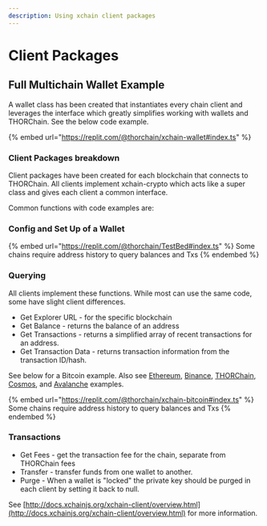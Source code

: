 ```yaml
---
description: Using xchain client packages
---
```


# Client Packages

## Full Multichain Wallet Example

A wallet class has been created that instantiates every chain client and leverages the interface which greatly simplifies working with wallets and THORChain. See the below code example.

{% embed url="https://replit.com/@thorchain/xchain-wallet#index.ts" %}

### Client Packages breakdown

Client packages have been created for each blockchain that connects to THORChain. All clients implement xchain-crypto which acts like a super class and gives each client a common interface.

Common functions with code examples are:

### **Config and Set Up of a Wallet**

{% embed url="https://replit.com/@thorchain/TestBed#index.ts" %}
Some chains require address history to query balances and Txs
{% endembed %}

### **Querying**

All clients implement these functions. While most can use the same code, some have slight client differences.

- Get Explorer URL - for the specific blockchain
- Get Balance - returns the balance of an address
- Get Transactions - returns a simplified array of recent transactions for an address.
- Get Transaction Data - returns transaction information from the transaction ID/hash.

See below for a Bitcoin example. Also see [Ethereum](https://replit.com/@thorchain/xchain-ethereum#index.ts), [Binance](https://replit.com/@thorchain/xchain-binance#index.ts), [THORChain](https://replit.com/@thorchain/xchain-thorchain), [Cosmos](https://replit.com/@thorchain/xchain-cosmos#index.ts), and [Avalanche](https://replit.com/@thorchain/xchain-avax) examples.

{% embed url="https://replit.com/@thorchain/xchain-bitcoin#index.ts" %}
Some chains require address history to query balances and Txs
{% endembed %}

### Transactions

- Get Fees - get the transaction fee for the chain, separate from THORChain fees
- Transfer - transfer funds from one wallet to another.
- Purge - When a wallet is "locked" the private key should be purged in each client by setting it back to null.

See [http://docs.xchainjs.org/xchain-client/overview.html](http://docs.xchainjs.org/xchain-client/overview.html) for more information.

